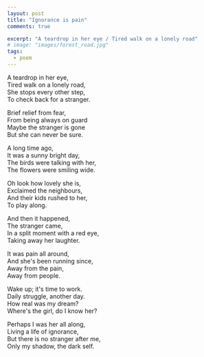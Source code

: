 ```yaml
---
layout: post
title: "Ignorance is pain"
comments: true

excerpt: "A teardrop in her eye / Tired walk on a lonely road"
# image: "images/forest_road.jpg"
tags:
  - poem
---
```



A teardrop in her eye,  
Tired walk on a lonely road,  
She stops every other step,  
To check back for a stranger.

Brief relief from fear,  
From being always on guard  
Maybe the stranger is gone  
But she can never be sure.

A long time ago,  
It was a sunny bright day,  
The birds were talking with her,  
The flowers were smiling wide.

Oh look how lovely she is,  
Exclaimed the neighbours,  
And their kids rushed to her,  
To play along.

And then it happened,  
The stranger came,  
In a split moment with a red eye,  
Taking away her laughter.

It was pain all around,  
And she's been running since,  
Away from the pain,  
Away from people.

Wake up; it's time to work.  
Daily struggle, another day.  
How real was my dream?  
Where's the girl, do I know her?

Perhaps I was her all along,  
Living a life of ignorance,  
But there is no stranger after me,  
Only my shadow, the dark self.
